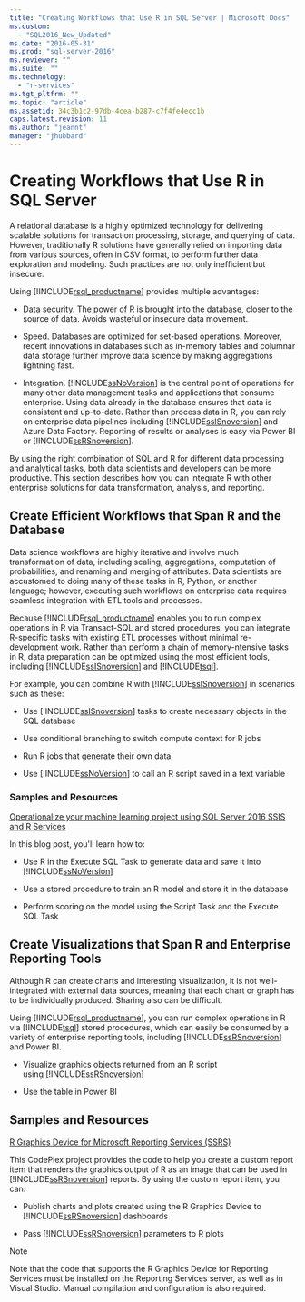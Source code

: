 ```yaml
---
title: "Creating Workflows that Use R in SQL Server | Microsoft Docs"
ms.custom: 
  - "SQL2016_New_Updated"
ms.date: "2016-05-31"
ms.prod: "sql-server-2016"
ms.reviewer: ""
ms.suite: ""
ms.technology: 
  - "r-services"
ms.tgt_pltfrm: ""
ms.topic: "article"
ms.assetid: 34c3b1c2-97db-4cea-b287-c7f4fe4ecc1b
caps.latest.revision: 11
ms.author: "jeannt"
manager: "jhubbard"
---
```

# Creating Workflows that Use R in SQL Server
  A relational database is a highly optimized technology for delivering scalable solutions for transaction processing, storage, and querying of data. However, traditionally R solutions have generally relied on importing data from various sources, often in CSV format, to perform further data exploration and modeling. Such practices are not only inefficient but insecure.  
  
 Using [!INCLUDE[rsql_productname](../../advanced-analytics/r-services/includes/rsql-productname-md.md)] provides multiple advantages:  
  
-   Data security. The power of R is brought into the database, closer to the source of data. Avoids wasteful or insecure data movement.  
  
-   Speed. Databases are optimized for set-based operations. Moreover, recent innovations in databases such as in-memory tables and columnar data storage further improve data science by making aggregations lightning fast.  
  
-   Integration. [!INCLUDE[ssNoVersion](../../advanced-analytics/r-services/includes/ssnoversion-md.md)] is the central point of operations for many other data management tasks and applications that consume enterprise. Using data already in the database ensures that data is consistent and up-to-date. Rather than process data in R, you can rely on enterprise data pipelines including [!INCLUDE[ssISnoversion](../../advanced-analytics/r-services/includes/ssisnoversion-md.md)] and Azure Data Factory. Reporting of results or analyses is easy via Power BI or [!INCLUDE[ssRSnoversion](../../advanced-analytics/r-services/includes/ssrsnoversion-md.md)].  
  
 By using the right combination of SQL and R for different data processing and analytical tasks, both data scientists and developers can be more productive. This section describes how you can integrate R with other enterprise solutions for data transformation, analysis, and reporting.  
  
##  <a name="bkmk_ssis"></a> Create Efficient Workflows that Span R and the Database  
 Data science workflows are highly iterative and involve much transformation of data, including scaling, aggregations, computation of probabilities, and renaming and merging of attributes. Data scientists are accustomed to doing many of these tasks in R, Python, or another language; however, executing such workflows on enterprise data requires seamless integration with ETL tools and processes.  
  
 Because [!INCLUDE[rsql_productname](../../advanced-analytics/r-services/includes/rsql-productname-md.md)] enables you to run complex operations in R via Transact-SQL and stored procedures, you can integrate R-specific tasks with existing ETL processes without minimal re-development work. Rather than perform a chain of memory-ntensive tasks in R, data preparation can be optimized using the most efficient tools, including [!INCLUDE[ssISnoversion](../../advanced-analytics/r-services/includes/ssisnoversion-md.md)] and [!INCLUDE[tsql](../../advanced-analytics/r-services/includes/tsql-md.md)].  
  
 For example, you can combine R with [!INCLUDE[ssISnoversion](../../advanced-analytics/r-services/includes/ssisnoversion-md.md)] in scenarios such as these:  
  
-   Use [!INCLUDE[ssISnoversion](../../advanced-analytics/r-services/includes/ssisnoversion-md.md)] tasks to create necessary objects in the SQL database  
  
-   Use conditional branching to switch compute context for R jobs  
  
-   Run R jobs that generate their own data  
  
-   Use [!INCLUDE[ssNoVersion](../../advanced-analytics/r-services/includes/ssnoversion-md.md)] to call an R script saved in a text variable  
  
### Samples and Resources  
 [Operationalize your machine learning project using SQL Server 2016 SSIS and R Services](https://blogs.msdn.microsoft.com/ssis/2016/01/11/operationalize-your-machine-learning-project-using-sql-server-2016-ssis-and-r-services/)  
  
 In this blog post, you'll learn how to:  
  
-   Use R in the Execute SQL Task to generate data and save it into [!INCLUDE[ssNoVersion](../../advanced-analytics/r-services/includes/ssnoversion-md.md)]  
  
-   Use  a stored procedure to train an R model and store it in the database  
  
-   Perform scoring on the model using the Script Task and the Execute SQL Task  
  
##  <a name="bkmk_ssrs"></a> Create Visualizations that Span R and Enterprise Reporting Tools  
 Although R can create charts and interesting visualization, it is not well-integrated with external data sources, meaning that each chart or graph has to be individually produced. Sharing also can be difficult.  
  
 Using [!INCLUDE[rsql_productname](../../advanced-analytics/r-services/includes/rsql-productname-md.md)], you can run complex operations in R via [!INCLUDE[tsql](../../advanced-analytics/r-services/includes/tsql-md.md)] stored procedures, which can easily be consumed by a variety of enterprise reporting tools, including [!INCLUDE[ssRSnoversion](../../advanced-analytics/r-services/includes/ssrsnoversion-md.md)] and Power BI.  
  
-   Visualize graphics objects returned from an R script   
    using [!INCLUDE[ssRSnoversion](../../advanced-analytics/r-services/includes/ssrsnoversion-md.md)]  
  
-   Use the table in Power BI  
  
## Samples and Resources  
 [R Graphics Device for Microsoft Reporting Services (SSRS)](https://rgraphicsdevice.codeplex.com/)  
  
 This CodePlex project provides the code to help you create a custom report item that renders the graphics output of  R as an image that can be used in [!INCLUDE[ssRSnoversion](../../advanced-analytics/r-services/includes/ssrsnoversion-md.md)] reports.  By using the custom report item, you can:  
  
-   Publish charts and plots created using the R Graphics Device to [!INCLUDE[ssRSnoversion](../../advanced-analytics/r-services/includes/ssrsnoversion-md.md)] dashboards  
  
-   Pass [!INCLUDE[ssRSnoversion](../../advanced-analytics/r-services/includes/ssrsnoversion-md.md)] parameters to R plots  
  
> [!NOTE]  
>  Note that the code that supports the R Graphics Device for Reporting Services must be installed on the Reporting Services server, as well as in Visual Studio. Manual compilation and configuration is also required.  
  
  
